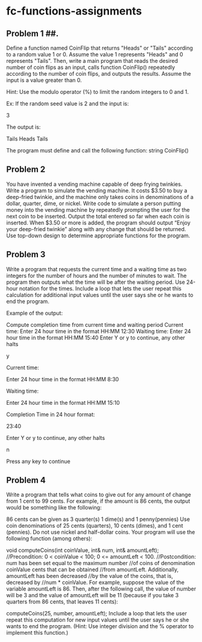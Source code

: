 # fc-functions-assignments

## Problem 1 ##.  
Define a function named CoinFlip that returns "Heads" or "Tails" according to a random value 1 or 0. Assume the value 1 represents "Heads" and 0 represents "Tails". Then, write a main program that reads the desired number of coin flips as an input, calls function CoinFlip() repeatedly according to the number of coin flips, and outputs the results. Assume the input is a value greater than 0.

Hint: Use the modulo operator (%) to limit the random integers to 0 and 1.

Ex: If the random seed value is 2 and the input is:

3

The output is:

Tails
Heads
Tails

The program must define and call the following function:
string CoinFlip()


## Problem 2 ##   
You have invented a vending machine capable of deep frying twinkies. Write a program to simulate the vending machine. It costs $3.50 to buy a deep-fried twinkie, and the machine only takes coins in denominations of a dollar, quarter, dime, or nickel. Write code to simulate a person putting money into the vending machine by repeatedly prompting the user for the next coin to be inserted. Output the total entered so far when each coin is inserted. When $3.50 or more is added, the program should output “Enjoy your deep-fried twinkie” along with any change that should be returned. Use top-down design to determine appropriate functions for the program.

## Problem 3 ##
Write a program that requests the current time and a waiting time as two integers for the number of hours and the number of minutes to wait. The program then outputs what the time will be after the waiting period. Use 24-hour notation for the times. Include a loop that lets the user repeat this calculation for additional input values until the user says she or he wants to end the program.


 Example of the output:

Compute completion time from current time and waiting period
Current time:
Enter 24 hour time in the format HH:MM
12:30
Waiting time:
Enter 24 hour time in the format HH:MM
15:40
Enter Y or y to continue, any other halts

y

Current time:

Enter 24 hour time in the format HH:MM
8:30

Waiting time:

Enter 24 hour time in the format HH:MM
15:10

Completion Time in 24 hour format:

23:40


Enter Y or y to continue, any other halts

n

Press any key to continue

## Problem 4 ## 

Write a program that tells what coins to give out for any amount of change from 1 cent to 99 cents. For example, if the amount is 86 cents, the output would be something like the following:

86 cents can be given as
3 quarter(s) 1 dime(s) and 1 penny(pennies)
Use coin denominations of 25 cents (quarters), 10 cents (dimes), and 1 cent (pennies). Do not use nickel and half-dollar coins. Your program will use the following function (among others):

void computeCoins(int coinValue, int& num, int& amountLeft);
//Precondition: 0 < coinValue < 100; 0 <= amountLeft < 100.
//Postcondition: num has been set equal to the maximum number
//of coins of denomination coinValue cents that can be obtained
//from amountLeft. Additionally, amountLeft has been decreased
//by the value of the coins, that is, decreased by
//num * coinValue.
For example, suppose the value of the variable amountLeft is 86. Then, after the following call, the value of number will be 3 and the value of amountLeft will be 11 (because if you take 3 quarters from 86 cents, that leaves 11 cents):

computeCoins(25, number, amountLeft);
Include a loop that lets the user repeat this computation for new input values until the user says he or she wants to end the program. (Hint: Use integer division and the % operator to implement this function.)
